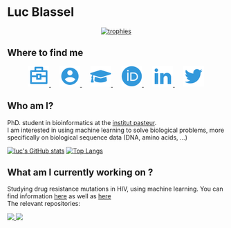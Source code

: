#  Luc Blassel

<p align="center">
    <a href="https://github.com/ryo-ma/github-profile-trophy">
        <img src="https://github-profile-trophy.vercel.app/?username=lucblassel&theme=onedark&rank=SECRET,SSS,SS,S,AAA,AA,A" alt="trophies">
    </a>
</p>

## Where to find me

<p align="center">
    <a href="https://research.pasteur.fr/en/member/luc-blassel/">
        <img src="icons/work.svg" alt="work">
    </a>
    &nbsp;&nbsp;&nbsp;&nbsp;
    <a href="https://lucblassel.com">
        <img src="icons/website.svg">
    </a>
    &nbsp;&nbsp;&nbsp;&nbsp;
    <a href="https://scholar.google.com/citations?user=RYs6rFwAAAAJ&hl=en">
        <img src="icons/scholar.svg">
    </a>
    &nbsp;&nbsp;&nbsp;&nbsp;
    <a href="https://orcid.org/0000-0002-6598-7673">
        <img src="icons/orcid.svg">
    </a>
    &nbsp;&nbsp;&nbsp;&nbsp;
    <a href="https://www.linkedin.com/in/luc-blassel/">
        <img src="icons/linkedin.svg">
    </a>
    &nbsp;&nbsp;&nbsp;&nbsp;
    <a href="https://twitter.com/lucblassel">
        <img src="icons/twitter.svg">
    </a>
</p>

## Who am I?
PhD. student in bioinformatics at the [institut pasteur](https://research.pasteur.fr/fr/).  
I am interested in using machine learning to solve biological problems, more specifically on biological sequence data (DNA, amino acids, ...)  

[![luc's GitHub stats](https://github-readme-stats.vercel.app/api?username=lucblassel&theme=onedark&show_icons=true&count_private=true&include_all_commits=true)](https://github.com/anuraghazra/github-readme-stats)
[![Top Langs](https://github-readme-stats.vercel.app/api/top-langs/?username=lucblassel&layout=compact&hide=jupyter%20notebook,TeX&theme=onedark)](https://github.com/anuraghazra/github-readme-stats)
## What am I currently working on ? 

Studying drug resistance mutations in HIV, using machine learning. You can find information [here](https://research.pasteur.fr/en/project/drm-hiv/) as well as [here](https://research.pasteur.fr/en/project/applying-machine-learning-to-sequence-analysis-phd-luc-blassel-prairie/)  
The relevant repositories:  

<p float="center">
    <a href="https://github.com/lucblassel/utils_hiv">
        <img src="https://github-readme-stats.vercel.app/api/pin/?username=lucblassel&repo=utils_hiv&theme=onedark" width="49%">
    </a>
    <a href="https://github.com/lucblassel/HIV-DRM-machine-learning">
        <img src="https://github-readme-stats.vercel.app/api/pin/?username=lucblassel&repo=HIV-DRM-machine-learning&theme=onedark" width="49%">
    </a>
</p>

